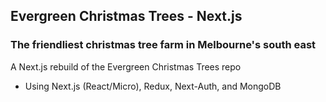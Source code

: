 ## Evergreen Christmas Trees - Next.js

### The friendliest christmas tree farm in Melbourne's south east

A Next.js rebuild of the Evergreen Christmas Trees repo

- Using Next.js (React/Micro), Redux, Next-Auth, and MongoDB
